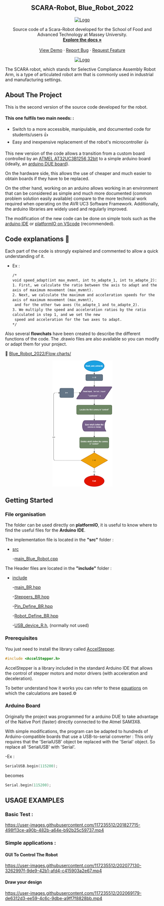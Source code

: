 <!-- PROJECT LOGO -->
<br />
<div align="center">
  <h2 align="center">SCARA-Robot, Blue_Robot_2022</h3>
  <a href="https://www.massey.ac.nz/about/colleges-schools-and-institutes/college-of-sciences/school-of-food-and-advanced-technology/">
    <img src="http://sites.massey.ac.nz/scran/wp-content/uploads/sites/102/2022/02/Massey-Logo.png" alt="Logo" width="554" height="137">
  </a>

  

  <p align="center">
    Source code of a Scara-Robot developed for the School of Food and Advanced Technology at Massey University.
    <br />
    <a href="https://github.com/Thibault-GILLARD/Blue_Robot_2022"><strong>Explore the docs »</strong></a>
    <br />
    <br />
    <a href="https://github.com/Thibault-GILLARD/Blue_Robot_2022/tree/develop/Examples_Tests">View Demo</a>
    ·
    <a href="https://github.com/Thibault-GILLARD/Blue_Robot_2022/issues">Report Bug</a>
    ·
    <a href="https://github.com/Thibault-GILLARD/Blue_Robot_2022/issues">Request Feature</a>
  </p>
  <a href="https://en.wikipedia.org/wiki/SCARA">
    <img src="https://electricalworkbook.com/wp-content/uploads/2021/07/SCARA-Robot.png" alt="Logo" width="188" height="198">
  </a>
</div>

The SCARA robot, which stands for Selective Compliance Assembly Robot Arm, is a type of articulated robot arm that is commonly used in industrial and manufacturing settings. 

<!-- ABOUT THE PROJECT -->
## About The Project

This is the second version of the source code developed for the robot.

#### This one fulfils two main needs: :
- Switch to a more accessible, manipulable, and documented code for students/users :+1: 
- Easy and inexpensive replacement of the robot's microcontroller :+1:

This new version of the code allows a transition from a custom board controlled by an 
[ATMEL AT32UC3B1256 32bit](https://www.microchip.com/en-us/product/AT32UC3B1256) 
to a simple arduino board (ideally, an [arduino DUE board](https://store-usa.arduino.cc/products/arduino-due)).

On the hardware side, this allows the use of cheaper and much easier 
to obtain boards if they have to be replaced.

On the other hand, working on an arduino allows working in an environment 
that can be considered as simple and much more documented (common problem 
solution easily available) compare to the more technical work required 
when operating on the AVR UC3 Software Framework. 
Additionally, the arduino libraries are widely used and regularly improved. 

The modification of the new code can be done on simple tools such as 
the [arduino IDE](https://www.arduino.cc/en/software) or [platformIO on VScode](https://platformio.org/install/ide?install=vscode) (recommended).

<!-- Code explanations -->
## Code explanations :microscope:
Each part of the code is strongly explained and commented to allow a quick understanding of it. 
* Ex :	  
  ```text 
  /*
  void speed_adapt(int max_mvmnt, int to_adapte_1, int to_adapte_2):
  1. First, we calculate the ratio between the axis to adapt and the axis of maximum movement (max_mvmnt).
  2. Next, we calculate the maximum and acceleration speeds for the axis of maximum movement (max_mvmnt),
   and for the other two axes (to_adapte_1 and to_adapte_2).
  3. We multiply the speed and acceleration ratios by the ratio calculated in step 1, and we set the new
   speed and acceleration for the two axes to adapt.
  */

  ```
Also several **flowchats** have been created to describe the different functions of the code. 
The .drawio files are also available so you can modify or adapt them for your project.

:eyes:  [Blue_Robot_2022/Flow charts/](https://github.com/Thibault-GILLARD/Blue_Robot_2022/tree/develop/Flow%20charts)
<div align="center">
  <a href="https://github.com/Thibault-GILLARD/Blue_Robot_2022/tree/develop/Flow%20charts">
    <img src="https://github.com/Thibault-GILLARD/Blue_Robot_2022/blob/develop/Flow%20charts/read_and_extract().png" width="197" height="411">
  </a>
</div>

<!-- GETTING STARTED -->
## Getting Started

### File organisation

The folder can be used directly on **platformIO**, it is useful to know where to find the useful files for the **Arduino IDE**.

The implementation file is located in the **"src"** folder :
- [src](https://github.com/Thibault-GILLARD/Blue_Robot_2022/tree/develop/src)

  -[main_Blue_Robot.cpp](https://github.com/Thibault-GILLARD/Blue_Robot_2022/blob/develop/src/main_Blue_Robot.cpp)   

The Header files are located in the **"include"** folder :
- [include](https://github.com/Thibault-GILLARD/Blue_Robot_2022/tree/develop/include)

  -[main_BR.hpp](https://github.com/Thibault-GILLARD/Blue_Robot_2022/blob/develop/include/main_BR.hpp)
  
  -[Steppers_BR.hpp](https://github.com/Thibault-GILLARD/Blue_Robot_2022/blob/develop/include/Steppers_BR.hpp)
  
  -[Pin_Define_BR.hpp](https://github.com/Thibault-GILLARD/Blue_Robot_2022/blob/develop/include/Pin_Define_BR.hpp)
  
  -[Robot_Define_BR.hpp](https://github.com/Thibault-GILLARD/Blue_Robot_2022/blob/develop/include/Robot_Define_BR.hpp)
  
  -[USB_device_R.h](https://github.com/Thibault-GILLARD/Blue_Robot_2022/blob/develop/include/USB_device_R.h), (normally not used)



### Prerequisites

You just need to install the library called [AccelStepper](https://www.airspayce.com/mikem/arduino/AccelStepper/).
  ```cpp
  #include <AccelStepper.h>
  ```
AccelStepper is a library included in the standard Arduino IDE that allows the control of stepper motors and motor drivers (with acceleration and deceleration).

To better understand how it works you can refer to these [equations](https://www.embedded.com/generate-stepper-motor-speed-profiles-in-real-time/) on which the calculations are based.:gear:

### Arduino Board
Originally the project was programmed for a arduino DUE to take advantage of the Native Port (faster) directly connected to the Atmel SAM3X8.

With simple modifications, the program can be adapted to hundreds of Arduino-compatible boards that use a USB-to-serial converter :
This only requires that the 'SerialUSB' object be replaced with the 'Serial' object. So replace all 'SerialUSB' with 'Serial'.

-Ex :
  ```cpp
  SerialUSB.begin(115200);
  ```
  becomes
  ```cpp
  Serial.begin(115200);
  ```

<!-- USAGE EXAMPLES -->
## USAGE EXAMPLES

### Basic Test :
https://user-images.githubusercontent.com/117235512/201827715-498f13ce-a90b-482b-a64e-b92b25c59737.mp4

### Simple applications :

#### GUI To Control The Robot


https://user-images.githubusercontent.com/117235512/202077130-3262997f-9de9-42b1-afd4-c415903a2e67.mp4



#### Draw your design

https://user-images.githubusercontent.com/117235512/202069179-de6312d3-ee59-4c6c-9dbe-a9ff7f8828bb.mp4







